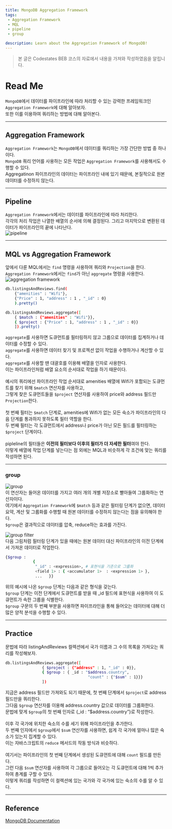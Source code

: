 ```yaml
---
title: MongoDB Aggregation Framework
tags: 
 - Aggregation Framework
 - MQL
 - pipeline
 - group

description: Learn about the Aggregation Framework of MongoDB!
---
```


> 본 글은 Codestates BEB 코스의 자료에서 내용을 가져와 작성하였음을 알립니다.  

<!-- {% include alert.html type="danger" title="Warning!" content="이 문서는 아직 미완성 문서입니다." %} -->

# Read Me
`MongoDB`에서 데이터를 파이프라인에 따라 처리할 수 있는 강력한 프레임워크인 `Aggregation Framework`에 대해 알아보자.  
또한 이를 이용하여 쿼리하는 방법에 대해 알아본다.  

---

## Aggregation Framework
`Aggregation Framework`는 `MongoDB`에서 데이터를 쿼리하는 가장 간단한 방법 중 하나이다.  
`MongoDB` 쿼리 언어를 사용하는 모든 작업은 `Aggregation Framework`를 사용해서도 수행할 수 있다.  
Aggregatinon 파이프라인의 데이터는 파이프라인 내에 있기 때문에, 본질적으로 원본 데이터를 수정하지 않는다.  

---

## Pipeline
`Aggregation Framework`에서는 데이터를 파이프라인에 따라 처리한다.  
각각의 처리 작업은 나열한 배열의 순서에 의해 결정된다. 그리고 마지막으로 변환된 데이터가 파이프라인의 끝에 나타난다.  
![pipeline](../../assets/img/aggregation-framework-pipeline.png)  

---

## MQL vs Aggregation Framework
앞에서 다룬 MQL에서는 `find` 명령을 사용하여 쿼리와 `Projection`을 한다.  
`Aggregation Framework`에서는 `find`가 아닌 `aggregate` 명령을 사용한다.  
![aggregation framework](../../assets/img/mql-aggregation-framework.png)  

```bash
db.listingsAndReviews.find(
    {"amenities" : "Wifi"},
    {"Price" : 1, "address" : 1 , "_id" : 0}
    ).pretty()

db.listingsAndReviews.aggregate([
    { $match : {"amenities" : "Wifi"}},
    { $project : {"Price" : 1, "address" : 1 , "_id" : 0}}
    ]).pretty()
```

`aggregate`를 사용하면 도큐먼트를 필터링하지 않고 그룹으로 데이터를 집계하거나 데이터를 수정할 수 있다.  
`aggregate`를 사용하면 데이터 찾기 및 프로젝션 없이 작업을 수행하거나 계산할 수 있다.  
`aggregate`를 사용할 땐 대괄호를 이용해 배열을 인자로 사용한다.  
이는 파이프라인처럼 배열 요소의 순서대로 작업을 하기 때문이다.  
<br>
예시의 쿼리에선 파이프라인 작업 순서대로 amenities 배열에 Wifi가 포함되는 도큐먼트를 찾기 위해 `$match` 연산자를 사용하고,  
그렇게 찾은 도큐먼트들을 `$project` 연산자를 사용하여 price와 address 필드만 `Projection`한다.   
<br>
첫 번째 필터는 `$match` 단계로, amenities에 Wifi가 없는 모든 숙소가 파이프라인의 다음 단계를 통과하지 못하도록 필터 역할을 한다.  
두 번째 필터는 각 도큐먼트에서 address나 price가 아닌 모든 필드를 필터링하는 `$project` 단계이다.  
<br>
pipleline의 필터들은 **이전의 필터보다 이후의 필터가 더 자세한 필터**여야 한다.  
이렇게 배열에 작업 단계를 넣는다는 점 외에는 MQL과 비슷하게 각 조건에 맞는 쿼리를 작성하면 된다.  

---

### group
![group](../../assets/img/aggregation-framework-group.png)  
이 연산자는 들어온 데이터를 가지고 여러 개의 개별 저장소로 빨아들여 그룹화하는 연산자이다.  
여기에서 `Aggregation Framework`에 `$match` 등과 같은 필터링 단계가 없으면, 데이터 요약, 계산 및 그룹화를 수행할 때 원본 데이터를 수정하지 않는다는 점을 유의해야 한다.  
`$group`은 결과적으로 데이터를 압축, reduce하는 효과를 가진다.  

![group filter](../../assets/img/aggregation-framework-group-filter.png)  
다음 그림처럼 필터링 단계가 있을 때에는 원본 데이터 대신 파이프라인의 이전 단계에서 가져온 데이터로 작업한다.  

```bash
{$group : 
            {
             "_id" : <expression>, # 표현식을 기준으로 그룹화
             <field 1> : { <accumulator 1>  : <expression 1> },
             ...   }}
```
위의 예시에 나온 `$group` 단계는 다음과 같은 형식을 갖는다.  
`$group` 단계는 이전 단계에서 도큐먼트를 받을 때 _id 필드에 표현식을 사용하여 이 도큐먼트가 속한 그룹을 식별한다.  
`$group` 구문의 두 번째 부분을 사용하면 파이프라인을 통해 들어오는 데이터에 대해 더 많은 양적 분석을 수행할 수 있다.  

---

## Practice

문법에 따라 listingAndReviews 컬렉션에서 국가 이름과 그 수의 목록을 가져오는 쿼리를 작성해보자.  
```bash
db.listingsAndReviews.aggregate([
                { $project : {"address" : 1, "_id" : 0}},
                { $group : { _id : "$address.country",
                                    "count" : {"$sum" : 1}}}
                ])
```
지금은 address 필드만 가져와도 되기 때문에, 첫 번째 단계에서 `$project`로 address 필드만을 쿼리한다.  
그다음 `$group` 연산자를 이용해 address.country 값으로 데이터를 그룹화한다.  
문법에 맞게 `$group`의 첫 번째 인자로 {_id : “$address.country”}로 작성한다.  
<br>
이후 각 국가에 위치한 숙소의 수를 세기 위해 파이프라인을 추가한다.  
두 번째 인자에서 `$group`에서 `$sum` 연산자를 사용하면, 쉽게 각 국가에 얼마나 많은 숙소가 있는지 집계할 수 있다.  
이는 자바스크립트의 `reduce` 메서드의 작동 방식과 비슷하다.  
<br>
여기서는 파이프라인의 첫 번째 단계에서 생성된 도큐먼트에 대해 `count` 필드를 만든다.  
그런 다음 `$sum` 연산자를 사용하여 각 그룹으로 들어오는 각 도큐먼트에 대해 1씩 추가하여 총계를 구할 수 있다.  
이렇게 쿼리를 작성하면 이 컬렉션에 있는 국가와 각 국가에 있는 숙소의 수를 알 수 있다.  

---

## Reference
[MongoDB Documentation](https://www.mongodb.com/docs/manual/reference/operator/aggregation/match/)